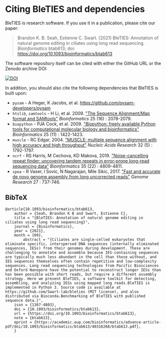 Citing BleTIES and dependencies
===============================

BleTIES is research software. If you use it in a publication, please cite our
paper:

> Brandon K. B. Seah, Estienne C. Swart. (2021) BleTIES: Annotation of natural
> genome editing in ciliates using long read sequencing. *Bioinformatics*
> btab613; doi: https://doi.org/10.1093/bioinformatics/btab613

The software repository itself can be cited with either the GitHub URL or the
Zenodo archive DOI:

[![DOI](https://zenodo.org/badge/294123134.svg)](https://zenodo.org/badge/latestdoi/294123134)

In addition, you should also cite the following dependencies that BleTIES is
built upon: 

 * `pysam` - A Heger, K Jacobs, et al. [https://github.com/pysam-developers/pysam ](https://github.com/pysam-developers/pysam)
 * `htslib`, `samtools` - H Li, et al. 2009. ["The Sequence Alignment/Map format and SAMtools"](https://doi.org/10.1093/bioinformatics/btp352) _Bioinformatics_ 25 (16) : 2078-2079.
 * `biopython` - PJA Cock, et al. 2009. ["Biopython: freely available Python tools for computational molecular biology and bioinformatics"](https://doi.org/10.1093/bioinformatics/btp163) _Bioinformatics_ 25 (11) : 1422-1423.
 * `muscle` - RC Edgar, 2004. ["MUSCLE: multiple sequence alignment with high accuracy and high throughput"](https://doi.org/10.1093/nar/gkh340) _Nucleic Acids Research_ 32 (5) : 1792-1797.
 * `ncrf` - RS Harris, M Cechova, KD Makova, 2019. ["Noise-cancelling repeat finder: uncovering tandem repeats in error-prone long-read sequencing data"](https://doi.org/10.1093/bioinformatics/btz484) _Bioinformatics_ 35 (22) : 4809-4811.
 * `spoa` - R Vaser, I Sovic, N Nagarajan, Mile Sikic, 2017. ["Fast and accurate de novo genome assembly from long uncorrected reads"](https://doi.org/10.1101/gr.214270.116) _Genome Research_ 27 : 737-746.


BibTeX
------

```
@article{10.1093/bioinformatics/btab613,
    author = {Seah, Brandon K B and Swart, Estienne C},
    title = "{BleTIES: Annotation of natural genome editing in ciliates using long read sequencing}",
    journal = {Bioinformatics},
    year = {2021},
    month = {09},
        abstract = "{Ciliates are single-celled eukaryotes that eliminate specific, interspersed DNA sequences (internally eliminated sequences, IESs) from their genomes during development. These are challenging to annotate and assemble because IES-containing sequences are typically much less abundant in the cell than those without, and IES sequences themselves often contain repetitive and low-complexity sequences. Long read sequencing technologies from Pacific Biosciences and Oxford Nanopore have the potential to reconstruct longer IESs than has been possible with short reads, but require a different assembly strategy. Here we present BleTIES, a software toolkit for detecting, assembling, and analyzing IESs using mapped long reads.BleTIES is implemented in Python 3. Source code is available at https://github.com/Swart-lab/bleties (MIT license), and also distributed via Bioconda.Benchmarking of BleTIES with published sequence data.}",
    issn = {1367-4803},
    doi = {10.1093/bioinformatics/btab613},
    url = {https://doi.org/10.1093/bioinformatics/btab613},
    note = {btab613},
    eprint = {https://academic.oup.com/bioinformatics/advance-article-pdf/doi/10.1093/bioinformatics/btab613/40316268/btab613.pdf},
    }
```

